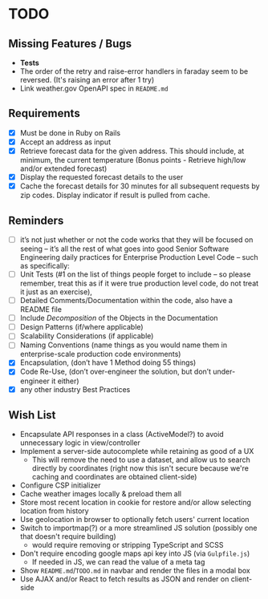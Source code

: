 # TODO

## Missing Features / Bugs 
- **Tests**
- The order of the retry and raise-error handlers in faraday seem to be reversed. (It's raising an error after 1 try)
- Link weather.gov OpenAPI spec in `README.md`


## Requirements
- [x] Must be done in Ruby on Rails
- [x] Accept an address as input
- [x] Retrieve forecast data for the given address. This should include, at minimum, the current temperature (Bonus points - Retrieve high/low and/or extended forecast)
- [x] Display the requested forecast details to the user
- [x] Cache the forecast details for 30 minutes for all subsequent requests by zip codes. Display indicator if result is pulled from cache.

## Reminders

- [ ] it’s not just whether or not the code works that they will be focused on seeing – it’s all the rest of what goes into good Senior Software Engineering daily practices for Enterprise Production Level Code – such as specifically:
- [ ] Unit Tests (#1 on the list of things people forget to include – so please remember, treat this as if it were true production level code, do not treat it just as an exercise),
- [ ] Detailed Comments/Documentation within the code, also have a README file
- [ ] Include *Decomposition* of the Objects in the Documentation
- [ ] Design Patterns (if/where applicable)
- [ ] Scalability Considerations (if applicable)
- [ ] Naming Conventions (name things as you would name them in enterprise-scale production code environments)
- [x] Encapsulation, (don’t have 1 Method doing 55 things)
- [x] Code Re-Use, (don’t over-engineer the solution, but don’t under-engineer it either)
- [x] any other industry Best Practices

## Wish List

- Encapsulate API responses in a class (ActiveModel?) to avoid unnecessary logic in view/controller
- Implement a server-side autocomplete while retaining as good of a UX
  - This will remove the need to use a dataset, and allow us to search directly by coordinates (right now this isn't secure because we're caching and coordinates are obtained client-side)
- Configure CSP initializer
- Cache weather images locally & preload them all
- Store most recent location in cookie for restore and/or allow selecting location from history
- Use geolocation in browser to optionally fetch users' current location
- Switch to importmap(?) or a more streamlined JS solution (possibly one that doesn't require building)
  - would require removing or stripping TypeScript and SCSS
- Don't require encoding google maps api key into JS (via `Gulpfile.js`)
  - If needed in JS, we can read the value of a meta tag
- Show `README.md`/`TODO.md` in navbar and render the files in a modal box
- Use AJAX and/or React to fetch results as JSON and render on client-side